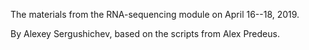 The materials from the RNA-sequencing module on April 16--18, 2019. 

By Alexey Sergushichev, based on the scripts from Alex Predeus.
